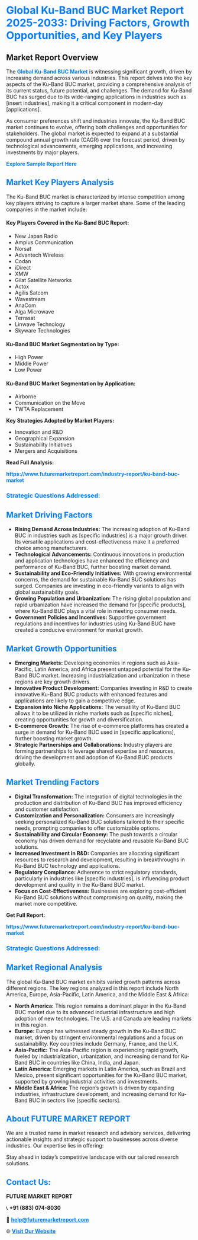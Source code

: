 <h1 style="color: #007BFF;">Global Ku-Band BUC Market Report 2025-2033: Driving Factors, Growth Opportunities, and Key Players</h1>

<section id="overview">
<h2>Market Report Overview</h2>
<p>The <a href="https://www.futuremarketreport.com/industry-report/ku-band-buc-market" style="color: #007BFF; text-decoration: none;"><strong>Global Ku-Band BUC Market</strong></a> is witnessing significant growth, driven by increasing demand across various industries. This report delves into the key aspects of the Ku-Band BUC market, providing a comprehensive analysis of its current status, future potential, and challenges. The demand for Ku-Band BUC has surged due to its wide-ranging applications in industries such as [insert industries], making it a critical component in modern-day [applications].</p>
<p>As consumer preferences shift and industries innovate, the Ku-Band BUC market continues to evolve, offering both challenges and opportunities for stakeholders. The global market is expected to expand at a substantial compound annual growth rate (CAGR) over the forecast period, driven by technological advancements, emerging applications, and increasing investments by major players.</p>
</section>

<section id="overview">
<p><a href="https://www.futuremarketreport.com/request-sample/reportId=92241" style="color: #007BFF; text-decoration: none;"><strong>Explore Sample Report Here</strong></a></p>
</section>

<section id="key-players">
<h2 style="color: #007BFF;">Market Key Players Analysis</h2>
<p>The Ku-Band BUC market is characterized by intense competition among key players striving to capture a larger market share. Some of the leading companies in the market include:</p>
<h4>Key Players Covered in the Ku-Band BUC Report:</h4>
<ul><li>New Japan Radio</li><li>Amplus Communication</li><li>Norsat</li><li>Advantech Wireless</li><li>Codan</li><li>iDirect</li><li>XMW</li><li>Gilat Satellite Networks</li><li>Actox</li><li>Agilis Satcom</li><li>Wavestream</li><li>AnaCom</li><li>Alga Microwave</li><li>Terrasat</li><li>Linwave Technology</li><li>Skyware Technologies</li></ul>
<h4>Ku-Band BUC Market Segmentation by Type:</h4>
<ul><li>High Power</li><li>Middle Power</li><li>Low Power</li></ul>

<h4>Ku-Band BUC Market Segmentation by Application:</h4>
<ul><li>Airborne</li><li>Communication on the Move</li><li>TWTA Replacement</li></ul>
<p><strong>Key Strategies Adopted by Market Players:</strong></p>
<ul>
<li>Innovation and R&D</li>
<li>Geographical Expansion</li>
<li>Sustainability Initiatives</li>
<li>Mergers and Acquisitions</li>
</ul>
</section>

<section>
<p><strong>Read Full Analysis: </strong></p><a href="https://www.futuremarketreport.com/industry-report/ku-band-buc-market" style="color: #007BFF; text-decoration: none;"><strong>https://www.futuremarketreport.com/industry-report/ku-band-buc-market</strong></a>
<h3 style="color: #007BFF;">Strategic Questions Addressed:</h3>
</section>

<section id="driving-factors">
<h2 style="color: #007BFF;">Market Driving Factors</h2>
<ul>
<li><strong>Rising Demand Across Industries:</strong> The increasing adoption of Ku-Band BUC in industries such as [specific industries] is a major growth driver. Its versatile applications and cost-effectiveness make it a preferred choice among manufacturers.</li>
<li><strong>Technological Advancements:</strong> Continuous innovations in production and application technologies have enhanced the efficiency and performance of Ku-Band BUC, further boosting market demand.</li>
<li><strong>Sustainability and Eco-Friendly Initiatives:</strong> With growing environmental concerns, the demand for sustainable Ku-Band BUC solutions has surged. Companies are investing in eco-friendly variants to align with global sustainability goals.</li>
<li><strong>Growing Population and Urbanization:</strong> The rising global population and rapid urbanization have increased the demand for [specific products], where Ku-Band BUC plays a vital role in meeting consumer needs.</li>
<li><strong>Government Policies and Incentives:</strong> Supportive government regulations and incentives for industries using Ku-Band BUC have created a conducive environment for market growth.</li>
</ul>
</section>

<section id="growth-opportunities">
<h2 style="color: #007BFF;">Market Growth Opportunities</h2>
<ul>
<li><strong>Emerging Markets:</strong> Developing economies in regions such as Asia-Pacific, Latin America, and Africa present untapped potential for the Ku-Band BUC market. Increasing industrialization and urbanization in these regions are key growth drivers.</li>
<li><strong>Innovative Product Development:</strong> Companies investing in R&D to create innovative Ku-Band BUC products with enhanced features and applications are likely to gain a competitive edge.</li>
<li><strong>Expansion into Niche Applications:</strong> The versatility of Ku-Band BUC allows it to be utilized in niche markets such as [specific niches], creating opportunities for growth and diversification.</li>
<li><strong>E-commerce Growth:</strong> The rise of e-commerce platforms has created a surge in demand for Ku-Band BUC used in [specific applications], further boosting market growth.</li>
<li><strong>Strategic Partnerships and Collaborations:</strong> Industry players are forming partnerships to leverage shared expertise and resources, driving the development and adoption of Ku-Band BUC products globally.</li>
</ul>
</section>

<section id="trending-factors">
<h2 style="color: #007BFF;">Market Trending Factors</h2>
<ul>
<li><strong>Digital Transformation:</strong> The integration of digital technologies in the production and distribution of Ku-Band BUC has improved efficiency and customer satisfaction.</li>
<li><strong>Customization and Personalization:</strong> Consumers are increasingly seeking personalized Ku-Band BUC solutions tailored to their specific needs, prompting companies to offer customizable options.</li>
<li><strong>Sustainability and Circular Economy:</strong> The push towards a circular economy has driven demand for recyclable and reusable Ku-Band BUC solutions.</li>
<li><strong>Increased Investment in R&D:</strong> Companies are allocating significant resources to research and development, resulting in breakthroughs in Ku-Band BUC technology and applications.</li>
<li><strong>Regulatory Compliance:</strong> Adherence to strict regulatory standards, particularly in industries like [specific industries], is influencing product development and quality in the Ku-Band BUC market.</li>
<li><strong>Focus on Cost-Effectiveness:</strong> Businesses are exploring cost-efficient Ku-Band BUC solutions without compromising on quality, making the market more competitive.</li>
</ul>
</section>

<section>
<p><strong>Get Full Report: </strong></p><a href="https://www.futuremarketreport.com/industry-report/ku-band-buc-market" style="color: #007BFF; text-decoration: none;"><strong>https://www.futuremarketreport.com/industry-report/ku-band-buc-market</strong></a>
<h3 style="color: #007BFF;">Strategic Questions Addressed:</h3>
</section>


<section id="regional-analysis">
<h2 style="color: #007BFF;">Market Regional Analysis</h2>
<p>The global Ku-Band BUC market exhibits varied growth patterns across different regions. The key regions analyzed in this report include North America, Europe, Asia-Pacific, Latin America, and the Middle East & Africa:</p>
<ul>
<li><strong>North America:</strong> This region remains a dominant player in the Ku-Band BUC market due to its advanced industrial infrastructure and high adoption of new technologies. The U.S. and Canada are leading markets in this region.</li>
<li><strong>Europe:</strong> Europe has witnessed steady growth in the Ku-Band BUC market, driven by stringent environmental regulations and a focus on sustainability. Key countries include Germany, France, and the U.K.</li>
<li><strong>Asia-Pacific:</strong> The Asia-Pacific region is experiencing rapid growth, fueled by industrialization, urbanization, and increasing demand for Ku-Band BUC in countries like China, India, and Japan.</li>
<li><strong>Latin America:</strong> Emerging markets in Latin America, such as Brazil and Mexico, present significant opportunities for the Ku-Band BUC market, supported by growing industrial activities and investments.</li>
<li><strong>Middle East & Africa:</strong> The region’s growth is driven by expanding industries, infrastructure development, and increasing demand for Ku-Band BUC in sectors like [specific sectors].</li>
</ul>
</section>

<footer>
<h2 style="color: #007BFF;">About FUTURE MARKET REPORT</h2>
<p>We are a trusted name in market research and advisory services, delivering actionable insights and strategic support to businesses across diverse industries. Our expertise lies in offering:</p>

<p>Stay ahead in today’s competitive landscape with our tailored research solutions.</p>

<h2 style="color: #007BFF;">Contact Us:</h2>
<p><strong>FUTURE MARKET REPORT</strong></p>
<p>📞 <strong>+91 (883) 074-8030</strong></p>
<p>📧 <strong><a href="mailto:help@futuremarketreport.com" style="color: #007BFF;">help@futuremarketreport.com</a></strong></p>
<p>🌐 <strong><a href="https://www.futuremarketreport.com/" style="color: #007BFF;">Visit Our Website</a></strong></p>
</footer>